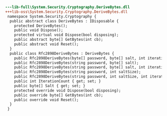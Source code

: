 ﻿```diff
---lib-full\System.Security.Cryptography.DeriveBytes.dll
+++lib-oss\System.Security.Cryptography.DeriveBytes.dll
 namespace System.Security.Cryptography {
  public abstract class DeriveBytes : IDisposable {
    protected DeriveBytes();
    public void Dispose();
    protected virtual void Dispose(bool disposing);
    public abstract byte[] GetBytes(int cb);
    public abstract void Reset();
  }
  public class Rfc2898DeriveBytes : DeriveBytes {
    public Rfc2898DeriveBytes(byte[] password, byte[] salt, int iterations);
    public Rfc2898DeriveBytes(string password, byte[] salt);
    public Rfc2898DeriveBytes(string password, byte[] salt, int iterations);
    public Rfc2898DeriveBytes(string password, int saltSize);
    public Rfc2898DeriveBytes(string password, int saltSize, int iterations);
    public int IterationCount { get; set; }
    public byte[] Salt { get; set; }
    protected override void Dispose(bool disposing);
    public override byte[] GetBytes(int cb);
    public override void Reset();
  }
 }
```
